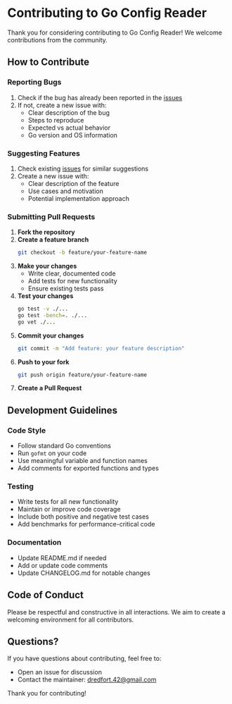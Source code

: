 # Contributing to Go Config Reader

Thank you for considering contributing to Go Config Reader! We welcome contributions from the community.

## How to Contribute

### Reporting Bugs

1. Check if the bug has already been reported in the [issues](https://github.com/dredfort42/go_config_reader/issues)
2. If not, create a new issue with:
    - Clear description of the bug
    - Steps to reproduce
    - Expected vs actual behavior
    - Go version and OS information

### Suggesting Features

1. Check existing [issues](https://github.com/dredfort42/go_config_reader/issues) for similar suggestions
2. Create a new issue with:
    - Clear description of the feature
    - Use cases and motivation
    - Potential implementation approach

### Submitting Pull Requests

1. **Fork the repository**
2. **Create a feature branch**
    ```bash
    git checkout -b feature/your-feature-name
    ```
3. **Make your changes**
    - Write clear, documented code
    - Add tests for new functionality
    - Ensure existing tests pass
4. **Test your changes**
    ```bash
    go test -v ./...
    go test -bench=. ./...
    go vet ./...
    ```
5. **Commit your changes**
    ```bash
    git commit -m "Add feature: your feature description"
    ```
6. **Push to your fork**
    ```bash
    git push origin feature/your-feature-name
    ```
7. **Create a Pull Request**

## Development Guidelines

### Code Style

-   Follow standard Go conventions
-   Run `gofmt` on your code
-   Use meaningful variable and function names
-   Add comments for exported functions and types

### Testing

-   Write tests for all new functionality
-   Maintain or improve code coverage
-   Include both positive and negative test cases
-   Add benchmarks for performance-critical code

### Documentation

-   Update README.md if needed
-   Add or update code comments
-   Update CHANGELOG.md for notable changes

## Code of Conduct

Please be respectful and constructive in all interactions. We aim to create a welcoming environment for all contributors.

## Questions?

If you have questions about contributing, feel free to:

-   Open an issue for discussion
-   Contact the maintainer: [dredfort.42@gmail.com](mailto:dredfort.42@gmail.com)

Thank you for contributing!
